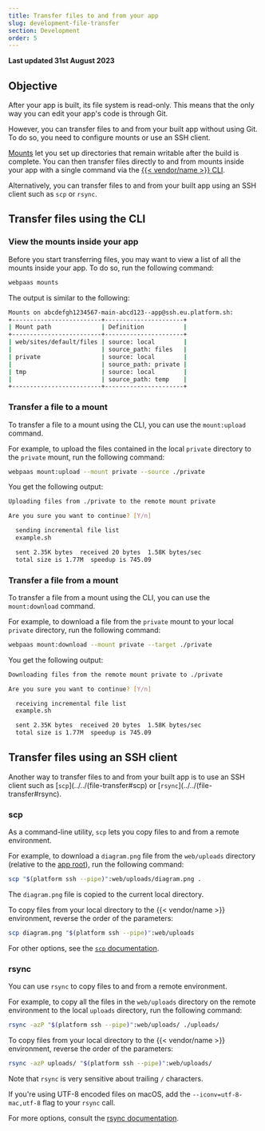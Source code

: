 ```yaml
---
title: Transfer files to and from your app
slug: development-file-transfer
section: Development
order: 5
---
```


**Last updated 31st August 2023**



## Objective  

After your app is built, its file system is read-only.
This means that the only way you can edit your app's code is through Git.

However, you can transfer files to and from your built app without using Git.
To do so, you need to configure mounts or use an SSH client.

[Mounts](../create-apps/app-reference.md#mounts) let you set up directories that remain writable after the build is complete.
You can then transfer files directly to and from mounts inside your app
with a single command via the [{{< vendor/name >}} CLI](../administration/cli/_index.md).

Alternatively, you can transfer files to and from your built app using an SSH client 
such as `scp` or `rsync`.

## Transfer files using the CLI

### View the mounts inside your app

Before you start transferring files, 
you may want to view a list of all the mounts inside your app. 
To do so, run the following command:

```bash
webpaas mounts
```

The output is similar to the following:

```bash
Mounts on abcdefgh1234567-main-abcd123--app@ssh.eu.platform.sh:
+-------------------------+----------------------+
| Mount path              | Definition           |
+-------------------------+----------------------+
| web/sites/default/files | source: local        |
|                         | source_path: files   |
| private                 | source: local        |
|                         | source_path: private |
| tmp                     | source: local        |
|                         | source_path: temp    |
+-------------------------+----------------------+
```

### Transfer a file to a mount

To transfer a file to a mount using the CLI, you can use the `mount:upload` command. 

For example, to upload the files contained in the local `private` directory to the `private` mount,
run the following command: 

```bash
webpaas mount:upload --mount private --source ./private
```

You get the following output:

```bash
Uploading files from ./private to the remote mount private

Are you sure you want to continue? [Y/n]

  sending incremental file list
  example.sh

  sent 2.35K bytes  received 20 bytes  1.58K bytes/sec
  total size is 1.77M  speedup is 745.09
```

### Transfer a file from a mount

To transfer a file from a mount using the CLI, you can use the `mount:download` command. 

For example, to download a file from the `private` mount to your local `private` directory, 
run the following command:

```bash
webpaas mount:download --mount private --target ./private
```

You get the following output:

```bash
Downloading files from the remote mount private to ./private

Are you sure you want to continue? [Y/n]

  receiving incremental file list
  example.sh

  sent 2.35K bytes  received 20 bytes  1.58K bytes/sec
  total size is 1.77M  speedup is 745.09
```

## Transfer files using an SSH client

Another way to transfer files to and from your built app is to use an SSH client such as [`scp`](../../(file-transfer#scp) or [`rsync`](../../(file-transfer#rsync).

### scp

As a command-line utility, `scp` lets you copy files to and from a remote environment.

For example, to download a `diagram.png` file from the `web/uploads` directory 
(relative to the [app root](../create-apps/app-reference.md#root-directory)),
run the following command:

```bash
scp "$(platform ssh --pipe)":web/uploads/diagram.png .
```

The `diagram.png` file is copied to the current local directory.

To copy files from your local directory to the {{< vendor/name >}} environment, 
reverse the order of the parameters:

```bash
scp diagram.png "$(platform ssh --pipe)":web/uploads
```

For other options, see the [`scp` documentation](https://www.man7.org/linux/man-pages/man1/scp.1.html).

### rsync

You can use `rsync` to copy files to and from a remote environment.

For example, to copy all the files in the `web/uploads` directory on the remote environment 
to the local `uploads` directory,
run the following command:

```bash
rsync -azP "$(platform ssh --pipe)":web/uploads/ ./uploads/
```

To copy files from your local directory to the {{< vendor/name >}} environment, 
reverse the order of the parameters:

```bash
rsync -azP uploads/ "$(platform ssh --pipe)":web/uploads/
```

Note that `rsync` is very sensitive about trailing `/` characters.

If you're using UTF-8 encoded files on macOS, 
add the `--iconv=utf-8-mac,utf-8` flag to your `rsync` call.

For more options, consult the [rsync documentation](https://man7.org/linux/man-pages/man1/rsync.1.html).
